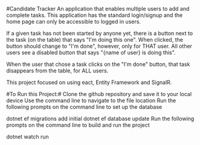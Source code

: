 #Candidate Tracker
An application that enables multiple users to add and complete tasks. This application has the standard login/signup and the home page can only be accessible to logged in users.

If a given task has not been started by anyone yet, there is a button next to the task (on the table) that says "I'm doing this one". When clicked, the button should change to "I'm done", however, only for THAT user. All other users see a disabled button that says "{name of user} is doing this".

When the user that chose a task clicks on the "I'm done" button, that task disappears from the table, for ALL users.

This project focused on using eact, Entity Framework and SignalR.

#To Run this Project:#
Clone the github repository and save it to your local device Use the command line to navigate to the file location Run the following prompts on the command line to set up the database

dotnet ef migrations add initial
dotnet ef database update
Run the following prompts on the command line to build and run the project

dotnet watch run
